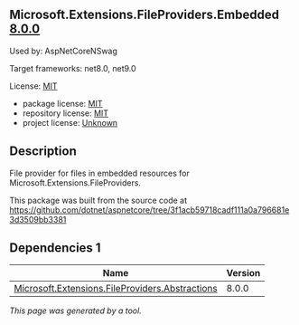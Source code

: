﻿Microsoft.Extensions.FileProviders.Embedded [8.0.0](https://www.nuget.org/packages/Microsoft.Extensions.FileProviders.Embedded/8.0.0)
--------------------

Used by: AspNetCoreNSwag

Target frameworks: net8.0, net9.0

License: [MIT](../../../../licenses/mit) 

- package license: [MIT](https://licenses.nuget.org/MIT) 
- repository license: [MIT](https://github.com/dotnet/aspnetcore) 
- project license: [Unknown](https://asp.net/) 

Description
-----------
File provider for files in embedded resources for Microsoft.Extensions.FileProviders.

This package was built from the source code at https://github.com/dotnet/aspnetcore/tree/3f1acb59718cadf111a0a796681e3d3509bb3381

Dependencies 1
-----------

|Name|Version|
|----------|:----|
|[Microsoft.Extensions.FileProviders.Abstractions](../../../../packages/nuget.org/microsoft.extensions.fileproviders.abstractions/8.0.0)|8.0.0|

*This page was generated by a tool.*
